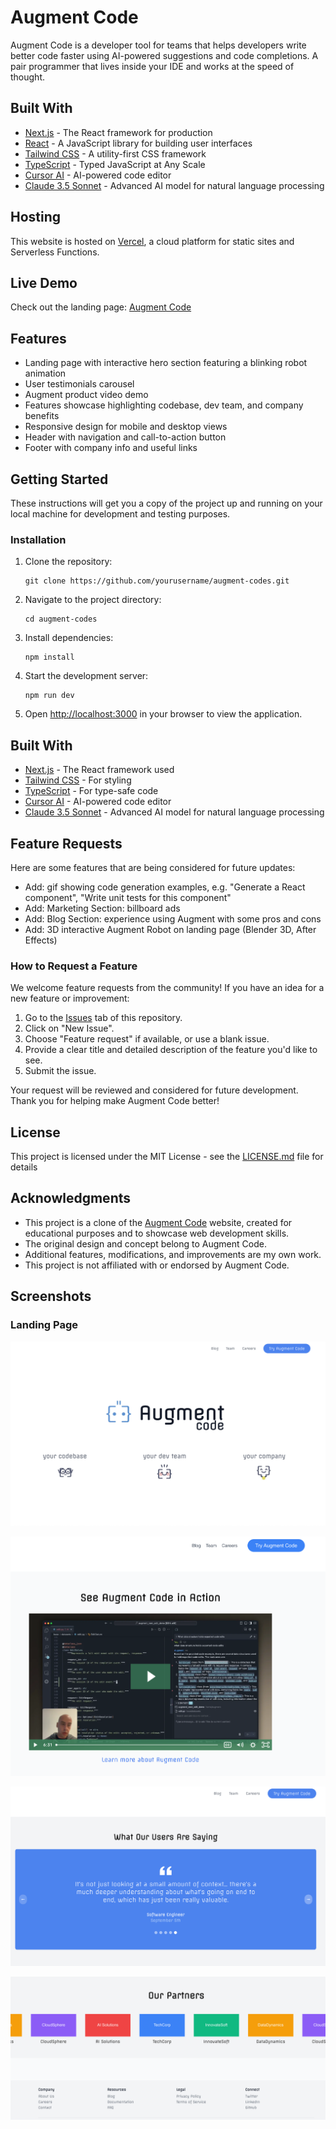 # Augment Code

Augment Code is a developer tool for teams that helps developers write better code faster using AI-powered suggestions and code completions. A pair programmer that lives inside your IDE and works at the speed of thought.

## Built With

- [Next.js](https://nextjs.org/) - The React framework for production
- [React](https://reactjs.org/) - A JavaScript library for building user interfaces
- [Tailwind CSS](https://tailwindcss.com/) - A utility-first CSS framework
- [TypeScript](https://www.typescriptlang.org/) - Typed JavaScript at Any Scale
- [Cursor AI](https://www.cursor.so/) - AI-powered code editor
- [Claude 3.5 Sonnet](https://www.anthropic.com) - Advanced AI model for natural language processing

## Hosting

This website is hosted on [Vercel](https://vercel.com/), a cloud platform for static sites and Serverless Functions.

## Live Demo

Check out the landing page: <a href="https://augment-azure.vercel.app/" target="_blank" rel="noopener noreferrer">Augment Code</a>

## Features

- Landing page with interactive hero section featuring a blinking robot animation
- User testimonials carousel
- Augment product video demo
- Features showcase highlighting codebase, dev team, and company benefits
- Responsive design for mobile and desktop views
- Header with navigation and call-to-action button
- Footer with company info and useful links

## Getting Started

These instructions will get you a copy of the project up and running on your local machine for development and testing purposes.

### Installation

1. Clone the repository:

   ```
   git clone https://github.com/yourusername/augment-codes.git
   ```

2. Navigate to the project directory:

   ```
   cd augment-codes
   ```

3. Install dependencies:

   ```
   npm install
   ```

4. Start the development server:

   ```
   npm run dev
   ```

5. Open [http://localhost:3000](http://localhost:3000) in your browser to view the application.

## Built With

- [Next.js](https://nextjs.org/) - The React framework used
- [Tailwind CSS](https://tailwindcss.com/) - For styling
- [TypeScript](https://www.typescriptlang.org/) - For type-safe code
- [Cursor AI](https://www.cursor.so/) - AI-powered code editor
- [Claude 3.5 Sonnet](https://www.anthropic.com) - Advanced AI model for natural language processing

## Feature Requests

Here are some features that are being considered for future updates:

- Add: gif showing code generation examples, e.g. "Generate a React component", "Write unit tests for this component"
- Add: Marketing Section: billboard ads
- Add: Blog Section: experience using Augment with some pros and cons
- Add: 3D interactive Augment Robot on landing page (Blender 3D, After Effects)

### How to Request a Feature

We welcome feature requests from the community! If you have an idea for a new feature or improvement:

1. Go to the [Issues](https://github.com/yourusername/augment-codes/issues) tab of this repository.
2. Click on "New Issue".
3. Choose "Feature request" if available, or use a blank issue.
4. Provide a clear title and detailed description of the feature you'd like to see.
5. Submit the issue.

Your request will be reviewed and considered for future development. Thank you for helping make Augment Code better!

## License

This project is licensed under the MIT License - see the [LICENSE.md](LICENSE.md) file for details

## Acknowledgments

- This project is a clone of the [Augment Code](https://www.augmentcode.com/) website, created for educational purposes and to showcase web development skills.
- The original design and concept belong to Augment Code.
- Additional features, modifications, and improvements are my own work.
- This project is not affiliated with or endorsed by Augment Code.

## Screenshots

### Landing Page

![Landing Page Top Section](src/images/augment-landingpage1.png)

![Landing Page Top Section](src/images/augment-landingpage3.png)

![Landing Page Bottom Section](src/images/augment-landingpage2.png)

![Landing Page Bottom Section](src/images/augment-landingpage4.png)
